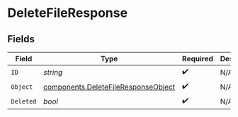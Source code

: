 # DeleteFileResponse


## Fields

| Field                                                                                      | Type                                                                                       | Required                                                                                   | Description                                                                                |
| ------------------------------------------------------------------------------------------ | ------------------------------------------------------------------------------------------ | ------------------------------------------------------------------------------------------ | ------------------------------------------------------------------------------------------ |
| `ID`                                                                                       | *string*                                                                                   | :heavy_check_mark:                                                                         | N/A                                                                                        |
| `Object`                                                                                   | [components.DeleteFileResponseObject](../../models/components/deletefileresponseobject.md) | :heavy_check_mark:                                                                         | N/A                                                                                        |
| `Deleted`                                                                                  | *bool*                                                                                     | :heavy_check_mark:                                                                         | N/A                                                                                        |